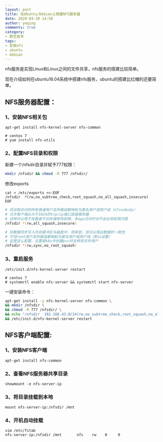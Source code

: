 ```yaml
---
layout: post
title: 在Ubuntu/Debian上搭建NFS服务器
date: 2020-04-30 14:58
author: yeqing
comments: true
category: 
- 野生技术
tags: 
- 安装nfs
- ubuntu
- debian
---
```

nfs服务是实现Linux和Linux之间的文件共享，nfs服务的搭建比较简单。

现在介绍如何在ubuntu16.04系统中搭建nfs服务，ubuntu的搭建比红帽的还要简单。

## NFS服务器配置：

### 1、安装NFS相关包
```shell
apt-get install nfs-kernel-server nfs-common

# centos 7
# yum install nfs-utils
```

### 2、配置NFS目录和权限
新建一个/nfsdir目录并赋予777权限：
```bash
mkdir /nfsdir && chmod -R 777 /nfsdir/
```
修改exports
```shell
cat > /etc/exports <<-EOF
/nfsdir  *(rw,no_subtree_check,root_squash,no_all_squash,insecure)
EOF
```
```bash
# 将远程访问的所有普通用户及所属组都映射为匿名用户或用户组（nfsnobody）
# 允许客户端从大于1024的tcp/ip端口连接服务器
# 这种可以用于挂载者不对存储修改权限，多app访问时也不会出现权限问题
/nfsdir *(rw,all_squash,insecure)

# 将数据同步写入内存缓冲区与磁盘中，效率低，但可以保证数据的一致性
# 不将root用户及所属组都映射为匿名用户或用户组（默认设置）
# 这里这么配置，主要是k8s中创建pvc时会修改文件用户
/nfsdir *(rw,sync,no_root_squash)
```

### 3、重启服务

```shell
/etc/init.d/nfs-kernel-server restart

# centos 7
# systemctl enable nfs-server && systemctl start nfs-server
```
一键安装命令：
```bash
apt-get install -y nfs-kernel-server nfs-common \
&& mkdir /nfsdir \
&& chmod -R 777 /nfsdir/ \
&& echo "/nfsdir  192.168.43.0/24(rw,no_subtree_check,root_squash,no_all_squash,insecure)" > /etc/exports \
&& /etc/init.d/nfs-kernel-server restart
```

## NFS客户端配置:

### 1、安装NFS客户端

```shell
apt-get install nfs-common
```

### 2、查看NFS服务器共享目录

```shell
showmount -e nfs-server-ip
```

### 3、将目录挂载到本地

```shell
mount nfs-server-ip:/nfsdir /mnt
```

### 4、开机自动挂载

```shell
vim /etc/fstab
nfs-server-ip:/nfsdir /mnt       nfs    rw    0     0
```